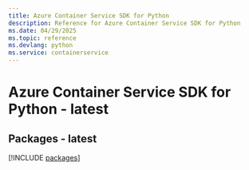 ```yaml
---
title: Azure Container Service SDK for Python
description: Reference for Azure Container Service SDK for Python
ms.date: 04/29/2025
ms.topic: reference
ms.devlang: python
ms.service: containerservice
---
```

# Azure Container Service SDK for Python - latest
## Packages - latest
[!INCLUDE [packages](container-service-index.md)]